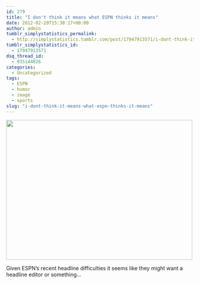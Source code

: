 ```yaml
---
id: 279
title: "I don't think it means what ESPN thinks it means"
date: 2012-02-20T15:30:17+00:00
author: admin
tumblr_simplystatistics_permalink:
  - http://simplystatistics.tumblr.com/post/17947913571/i-dont-think-it-means-what-espn-thinks-it-means
tumblr_simplystatistics_id:
  - 17947913571
dsq_thread_id:
  - 935144026
categories:
  - Uncategorized
tags:
  - ESPN
  - humor
  - image
  - sports
slug: "i-dont-think-it-means-what-espn-thinks-it-means"
---
```

<img height="375" src="http://biostat.jhsph.edu/~jleek/espn.png" width="500" />

Given ESPN&#8217;s recent headline difficulties it seems like they might want a headline editor or something&#8230;
